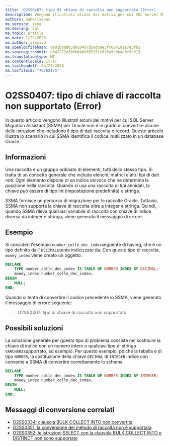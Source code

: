 ```yaml
---
title: 'O2SS0407: tipo di chiave di raccolta non supportato (Error)'
description: Vengono illustrati alcuni dei motivi per cui SQL Server Migration Assistant (SSMA) per Oracle non è in grado di convertire alcune delle istruzioni che includono il tipo di dati raccolta o record.
authors: nahk-ivanov
ms.service: ssma
ms.devlang: sql
ms.topic: article
ms.date: 1/22/2020
ms.author: alexiva
ms.openlocfilehash: de01bb8d05d0104d7d50dcee5fc024191a7e5fb1
ms.sourcegitcommit: e042272a38fb646df05152c676e5cbeae3f9cd13
ms.translationtype: MT
ms.contentlocale: it-IT
ms.lasthandoff: 04/27/2020
ms.locfileid: "76762175"
---
```

# <a name="o2ss0407-unsupported-collection-key-type-error"></a>O2SS0407: tipo di chiave di raccolta non supportato (Error)

In questo articolo vengono illustrati alcuni dei motivi per cui SQL Server Migration Assistant (SSMA) per Oracle non è in grado di convertire alcune delle istruzioni che includono il tipo di dati raccolta o record. Questo articolo illustra lo scenario in cui SSMA identifica il codice inutilizzato in un database Oracle.

## <a name="background"></a>Informazioni

Una raccolta è un gruppo ordinato di elementi, tutti dello stesso tipo. Si tratta di un concetto generale che include elenchi, matrici e altri tipi di dati noti. Ogni elemento dispone di un indice univoco che ne determina la posizione nella raccolta. Quando si usa una raccolta di tipi annidati, la chiave può essere di tipo int (impostazione predefinita) o stringa.

SSMA fornisce un percorso di migrazione per le raccolte Oracle. Tuttavia, SSMA non supporta la chiave di raccolta oltre a Integer e stringa. Quindi, quando SSMA rileva qualsiasi variabile di raccolta con chiave di indice diversa da integer e stringa, viene generato il messaggio di errore.

## <a name="example"></a>Esempio

Si consideri l'esempio `number_colln_dec_index`seguente di having, che è un tipo definito dall' `DECIMAL`utente indicizzato da. Con questo tipo di raccolta, `money_index` viene creato un oggetto.

```sql
DECLARE
    TYPE number_colln_dec_index IS TABLE OF NUMBER INDEX BY DECIMAL;
    money_index number_colln_dec_index;
BEGIN
    NULL;
END;
```

Quando si tenta di convertire il codice precedente in SSMA, viene generato il messaggio di errore seguente:

> O2SS0407: tipo di chiave di raccolta non supportato

## <a name="possible-remedies"></a>Possibili soluzioni

La soluzione generale per questo tipo di problema consiste nel sostituire la chiave di indice con un numero intero o qualsiasi tipo di stringa `VARCHAR2`supportato, ad esempio. Per questo esempio, poiché la tabella è di tipo `NUMBER`, la sostituzione della chiave `DECIMAL` di `INTEGER` indice con consente a SSMA di convertire correttamente lo schema.

```sql
DECLARE
    TYPE number_colln_dec_index IS TABLE OF NUMBER INDEX BY INTEGER;
    money_index number_colln_dec_index;
BEGIN
    NULL;
END;
```

## <a name="related-conversion-messages"></a>Messaggi di conversione correlati

* [O2SS0334: clausola BULK COLLECT INTO non convertita](o2ss0334.md)
* [O2SS0351: la conversione del metodo di raccolta non è supportata](o2ss0351.md)
* [O2SS0352: le istruzioni SELECT con la clausola BULK COLLECT INTO e DISTINCT non sono supportate](o2ss0352.md)
